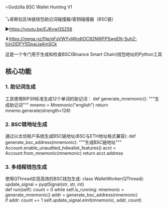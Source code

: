 ⭐Godzilla BSC Wallet Hunting V1

⤵哥斯拉区块链钱包助记词碰撞器/密钥碰撞器（BSC链）

▶https://youtu.be/EJKvwI3S258

⬇https://mega.nz/file/qFsVWYyI#lndtOC92NWFPSwgEN-SuhZ-IUn2IDFY5DpaiJaAmSCk

这是一个专门用于生成和检查BSC(Binance Smart Chain)钱包地址的Python工具

## 核心功能
### 1. 助记词生成
工具使用BIP39标准生成12个单词的助记词：
def generate_mnemonic():
    """生成助记词"""
    mnemo = Mnemonic("english")
    return mnemo.generate(strength=128)

### 2. BSC链地址生成
通过以太坊账户系统生成BSC链地址(BSC与ETH地址格式兼容):
def generate_bsc_address(mnemonic):
    """生成BSC链地址"""
    Account.enable_unaudited_hdwallet_features()
    acct = Account.from_mnemonic(mnemonic)
    return acct.address

### 3. 多线程钱包生成
使用QThread实现高效的BSC钱包生成:
class WalletWorker(QThread):
    update_signal = pyqtSignal(str, str, int)    
    def run(self):
        count = 0
        while self.is_running:
            mnemonic = generate_mnemonic()
            addr = generate_bsc_address(mnemonic)      
            if addr:
                count += 1
                self.update_signal.emit(mnemonic, addr, count)
